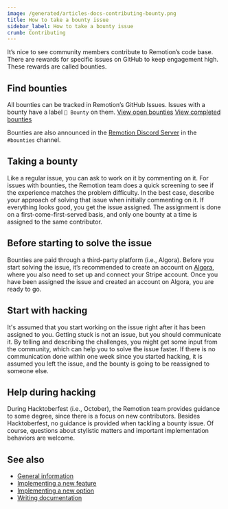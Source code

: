 ```yaml
---
image: /generated/articles-docs-contributing-bounty.png
title: How to take a bounty issue
sidebar_label: How to take a bounty issue
crumb: Contributing
---
```


It’s nice to see community members contribute to Remotion’s code base. There are rewards for specific issues on GitHub to keep engagement high. These rewards are called bounties.

## Find bounties

All bounties can be tracked in Remotion’s GitHub Issues. Issues with a bounty have a label `💎 Bounty` on them. [View open bounties](https://github.com/remotion-dev/remotion/issues?q=is%3Aopen+label%3A%22%F0%9F%92%8E+Bounty%22+sort%3Aupdated-desc) [View completed bounties](https://github.com/remotion-dev/remotion/issues?q=label%3A%22%F0%9F%92%8E+Bounty%22+sort%3Aupdated-desc+is%3Aclosed)

Bounties are also announced in the <a href="https://remotion.dev/discord">Remotion Discord Server</a> in the `#bounties` channel.

## Taking a bounty

Like a regular issue, you can ask to work on it by commenting on it. For issues with bounties, the Remotion team does a quick screening to see if the experience matches the problem difficulty. In the best case, describe your approach of solving that issue when initially commenting on it. If everything looks good, you get the issue assigned. The assignment is done on a first-come-first-served basis, and only one bounty at a time is assigned to the same contributor.

## Before starting to solve the issue

Bounties are paid through a third-party platform (i.e., Algora). Before you start solving the issue, it’s recommended to create an account on <a href="https://algora.io/">Algora</a>, where you also need to set up and connect your Stripe account. Once you have been assigned the issue and created an account on Algora, you are ready to go.

## Start with hacking

It's assumed that you start working on the issue right after it has been assigned to you. Getting stuck is not an issue, but you should communicate it. By telling and describing the challenges, you might get some input from the community, which can help you to solve the issue faster. If there is no communication done within one week since you started hacking, it is assumed you left the issue, and the bounty is going to be reassigned to someone else.

## Help during hacking

During Hacktoberfest (i.e., October), the Remotion team provides guidance to some degree, since there is a focus on new contributors. Besides Hacktoberfest, no guidance is provided when tackling a bounty issue. Of course, questions about stylistic matters and important implementation behaviors are welcome.

## See also

- [General information](/docs/contributing)
- [Implementing a new feature](/docs/contributing/feature)
- [Implementing a new option](/docs/contributing/option)
- [Writing documentation](/docs/contributing/docs)
